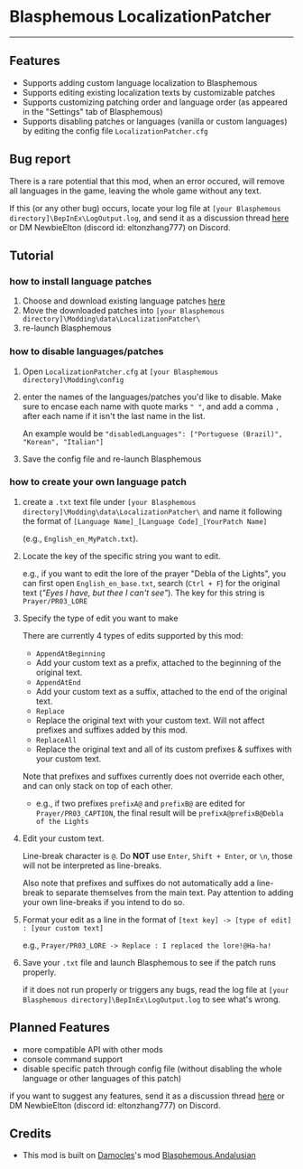 # Blasphemous LocalizationPatcher
---

## Features

- Supports adding custom language localization to Blasphemous
- Supports editing existing localization texts by customizable patches
- Supports customizing patching order and language order (as appeared in the "Settings" tab of Blasphemous)
- Supports disabling patches or languages (vanilla or custom languages) by editing the config file `LocalizationPatcher.cfg`	

## Bug report

There is a rare potential that this mod, when an error occured, will remove all languages in the game, leaving the whole game without any text.

If this (or any other bug) occurs, locate your log file at `[your Blasphemous directory]\BepInEx\LogOutput.log`, and send it as a discussion thread [here](https://github.com/EltonZhang777/Blasphemous.LocalizationPatcher/discussions) or DM NewbieElton (discord id: eltonzhang777) on Discord.

## Tutorial

### how to install language patches

1. Choose and download existing language patches [here](https://github.com/EltonZhang777/Blasphemous.LocalizationPatcher/tree/main/Language%20Patches)
2. Move the downloaded patches into `[your Blasphemous directory]\Modding\data\LocalizationPatcher\`
3. re-launch Blasphemous

### how to disable languages/patches

1. Open `LocalizationPatcher.cfg` at `[your Blasphemous directory]\Modding\config`
2. enter the names of the languages/patches you'd like to disable. Make sure to encase each name with quote marks `" "`, and add a comma `,` after each name if it isn't the last name in the list.

	An example would be  `"disabledLanguages": ["Portuguese (Brazil)", "Korean", "Italian"]` 
3. Save the config file and re-launch Blasphemous

### how to create your own language patch

1. create a `.txt` text file under `[your Blasphemous directory]\Modding\data\LocalizationPatcher\` and name it following the format of `[Language Name]_[Language Code]_[YourPatch Name]` 
	
	(e.g., `English_en_MyPatch.txt`). 

2. Locate the key of the specific string you want to edit. 

	e.g., if you want to edit the lore of the prayer "Debla of the Lights", you can first open `English_en_base.txt`, search (`Ctrl + F`) for the original text (*"Eyes I have, but thee I can't see"*). The key for this string is `Prayer/PR03_LORE`

3. Specify the type of edit you want to make

	There are currently 4 types of edits supported by this mod:
	
	- `AppendAtBeginning`
	 - Add your custom text as a prefix, attached to the beginning of the original text.
	- `AppendAtEnd`
	 - Add your custom text as a suffix, attached to the end of the original text.
	- `Replace`
	 - Replace the original text with your custom text. Will not affect prefixes and suffixes added by this mod.
	- `ReplaceAll`
	 - Replace the original text and all of its custom prefixes & suffixes with your custom text.
	
	Note that prefixes and suffixes currently does not override each other, and can only stack on top of each other.
	- e.g., if two prefixes `prefixA@` and `prefixB@` are edited for `Prayer/PR03_CAPTION`, the final result will be `prefixA@prefixB@Debla of the Lights`

4. Edit your custom text. 

	Line-break character is `@`. Do **NOT** use `Enter`, `Shift + Enter`, or `\n`, those will not be interpreted as line-breaks.
	
	Also note that prefixes and suffixes do not automatically add a line-break to separate themselves from the main text. Pay attention to adding your own line-breaks if you intend to do so.

5. Format your edit as a line in the format of `[text key] -> [type of edit] : [your custom text]`

	e.g., `Prayer/PR03_LORE -> Replace : I replaced the lore!@Ha-ha! `

6. Save your `.txt` file and launch Blasphemous to see if the patch runs properly.

	if it does not run properly or triggers any bugs, read the log file at `[your Blasphemous directory]\BepInEx\LogOutput.log` to see what's wrong.


## Planned Features

- more compatible API with other mods
- console command support
- disable specific patch through config file (without disabling the whole language or other languages of this patch) 

if you want to suggest any features, send it as a discussion thread [here](https://github.com/EltonZhang777/Blasphemous.LocalizationPatcher/discussions) or DM NewbieElton (discord id: eltonzhang777) on Discord.

## Credits

- This mod is built on [Damocles](https://github.com/BrandenEK/)'s mod [Blasphemous.Andalusian](https://github.com/BrandenEK/Blasphemous.Andalusian)
